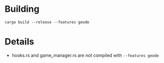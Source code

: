 # Building

```
cargo build --release --features geode
```

# Details

- hooks.rs and game_manager.rs are not compiled with `--features geode`
